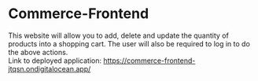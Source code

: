 # Commerce-Frontend
This website will allow you to add, delete and update the quantity of products into a shopping cart.
The user will also be required to log in to do the above actions. 
<br />
Link to deployed application: https://commerce-frontend-jtqsn.ondigitalocean.app/
